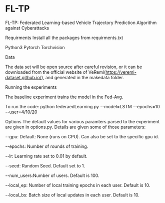 # FL-TP
FL-TP: Federated Learning-based Vehicle Trajectory Prediction Algorithm against Cyberattacks

Requirments
Install all the packages from requirments.txt

Python3
Pytorch
Torchvision

Data

The data set will be open source after careful revision, or it can be downloaded from the official website of VeRemi(https://veremi-dataset.github.io/), and generated in the makedata folder.

Running the experiments

The baseline experiment trains the model in the Fed-Avg.

To run the code:
python federaedLearning.py --model=LSTM --epochs=10 --user=4/10/20


Options
The default values for various paramters parsed to the experiment are given in options.py. Details are given some of those parameters:


--gpu: Default: None (runs on CPU). Can also be set to the specific gpu id.

--epochs: Number of rounds of training.

--lr: Learning rate set to 0.01 by default.

--seed: Random Seed. Default set to 1.

--num_users:Number of users. Default is 100.

--local_ep: Number of local training epochs in each user. Default is 10.

--local_bs: Batch size of local updates in each user. Default is 10.

